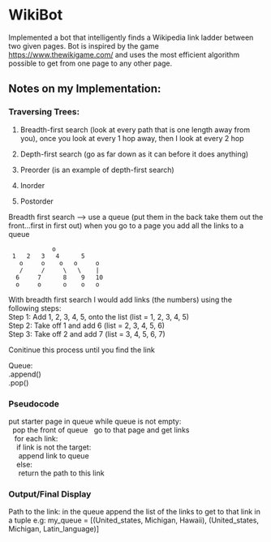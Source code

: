 # WikiBot
Implemented a bot that intelligently finds a Wikipedia link ladder between two given pages. Bot is inspired by the game https://www.thewikigame.com/ and uses the most efficient algorithm possible to get from one page to any other page. 

## __Notes on my Implementation__:
### Traversing Trees:

1. Breadth-first search (look at every path that is one length away from you), once you look at every 1 hop away, then I look at every 2 hop
2. Depth-first search (go as far down as it can before it does anything)

1. Preorder (is an example of depth-first search)
2. Inorder 
3. Postorder

Breadth first search --> use a queue (put them in the back take them out the front...first in first out)
when you go to a page you add all the links to a queue

                o  
	 1   2   3   4      5  
       o     o    o   o     o   
       /     /     \   \    |  
      6     7      8    9   10   
      o     o      o    o   o  
 
With breadth first search I would add links (the numbers) using the following steps:  
Step 1: Add 1, 2, 3, 4, 5, onto the list (list = 1, 2, 3, 4, 5)  
Step 2: Take off 1 and add 6 (list = 2, 3, 4, 5, 6)  
Step 3: Take off 2 and add 7 (list = 3, 4, 5, 6, 7)  

Conitinue this process until you find the link  
  
Queue:  
	.append()  
	.pop()  

### Pseudocode
put starter page in queue 
while queue is not empty:  
&nbsp;&nbsp;pop the front of queue 
&nbsp;&nbsp;go to that page and get links  
&nbsp;&nbsp;&nbsp;for each link:  
&nbsp;&nbsp;&nbsp;&nbsp;if link is not the target:  
&nbsp;&nbsp;&nbsp;&nbsp;&nbsp;append link to queue  
&nbsp;&nbsp;&nbsp;&nbsp;else:  
&nbsp;&nbsp;&nbsp;&nbsp;&nbsp;return the path to this link   
        
### Output/Final Display
Path to the link:
in the queue append the list of the links to get to that link in a tuple 
e.g: 
my_queue = [(United_states, Michigan, Hawaii), (United_states, Michigan, Latin_language)]
